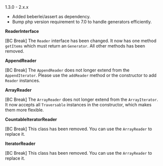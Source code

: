 1.3.0 - 2.x.x

 * Added beberlei/assert as dependency.
 * Bump php version requirement to 7.0 to handle generators efficiently.

__ReaderInterface__

[BC Break] The `Reader` interface has been changed. It now has one
method `getItems` which must return an `Generator`. All other methods has been removed.

__AppendReader__

[BC Break] The `AppendReader` does not longer extend from the `AppendIterator`.
Please use the `addReader` method or the constructor to add `Reader` instances.

__ArrayReader__

[BC Break] The `ArrayReader` does not longer extend from the `ArrayIterator`.
It now accepts all `Traversable` instances in the constructor, which makes them
more flexible.

__CountableIteratorReader__

[BC Break] This class has been removed. You can use the `ArrayReader` to replace
it.

__IteratorReader__

[BC Break] This class has been removed. You can use the `ArrayReader` to replace
it.
